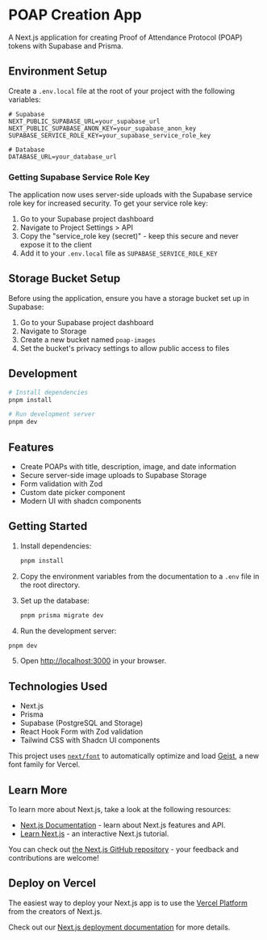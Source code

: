 # POAP Creation App

A Next.js application for creating Proof of Attendance Protocol (POAP) tokens with Supabase and Prisma.

## Environment Setup

Create a `.env.local` file at the root of your project with the following variables:

```
# Supabase 
NEXT_PUBLIC_SUPABASE_URL=your_supabase_url
NEXT_PUBLIC_SUPABASE_ANON_KEY=your_supabase_anon_key
SUPABASE_SERVICE_ROLE_KEY=your_supabase_service_role_key

# Database
DATABASE_URL=your_database_url
```

### Getting Supabase Service Role Key

The application now uses server-side uploads with the Supabase service role key for increased security. To get your service role key:

1. Go to your Supabase project dashboard
2. Navigate to Project Settings > API
3. Copy the "service_role key (secret)" - keep this secure and never expose it to the client
4. Add it to your `.env.local` file as `SUPABASE_SERVICE_ROLE_KEY`

## Storage Bucket Setup

Before using the application, ensure you have a storage bucket set up in Supabase:

1. Go to your Supabase project dashboard
2. Navigate to Storage
3. Create a new bucket named `poap-images`
4. Set the bucket's privacy settings to allow public access to files

## Development

```bash
# Install dependencies
pnpm install

# Run development server
pnpm dev
```

## Features

- Create POAPs with title, description, image, and date information
- Secure server-side image uploads to Supabase Storage
- Form validation with Zod
- Custom date picker component
- Modern UI with shadcn components

## Getting Started

1. Install dependencies:
   ```bash
   pnpm install
   ```

2. Copy the environment variables from the documentation to a `.env` file in the root directory.

3. Set up the database:
   ```bash
   pnpm prisma migrate dev
   ```

4. Run the development server:
```bash
pnpm dev
```

5. Open [http://localhost:3000](http://localhost:3000) in your browser.

## Technologies Used

- Next.js
- Prisma
- Supabase (PostgreSQL and Storage)
- React Hook Form with Zod validation
- Tailwind CSS with Shadcn UI components

This project uses [`next/font`](https://nextjs.org/docs/app/building-your-application/optimizing/fonts) to automatically optimize and load [Geist](https://vercel.com/font), a new font family for Vercel.

## Learn More

To learn more about Next.js, take a look at the following resources:

- [Next.js Documentation](https://nextjs.org/docs) - learn about Next.js features and API.
- [Learn Next.js](https://nextjs.org/learn) - an interactive Next.js tutorial.

You can check out [the Next.js GitHub repository](https://github.com/vercel/next.js) - your feedback and contributions are welcome!

## Deploy on Vercel

The easiest way to deploy your Next.js app is to use the [Vercel Platform](https://vercel.com/new?utm_medium=default-template&filter=next.js&utm_source=create-next-app&utm_campaign=create-next-app-readme) from the creators of Next.js.

Check out our [Next.js deployment documentation](https://nextjs.org/docs/app/building-your-application/deploying) for more details.
